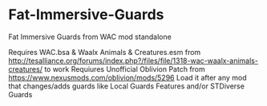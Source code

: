 # Fat-Immersive-Guards
Fat Immersive Guards from WAC mod standalone

Requires WAC.bsa & Waalx Animals & Creatures.esm from http://tesalliance.org/forums/index.php?/files/file/1318-wac-waalx-animals-creatures/ to work
Requiures Unofficial Oblivion Patch from https://www.nexusmods.com/oblivion/mods/5296
Load it after any mod that changes/adds guards like Local Guards Features and/or STDiverse Guards
